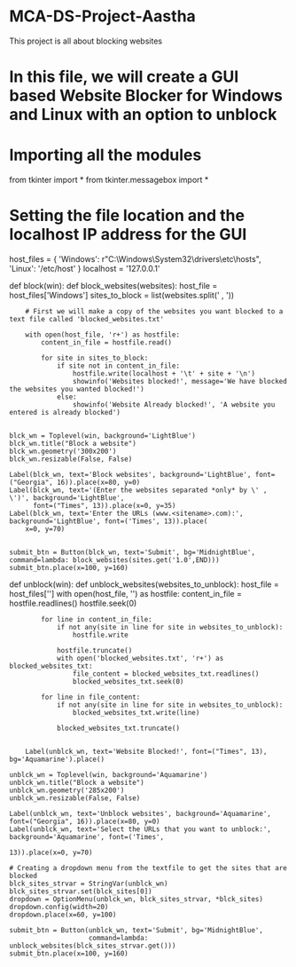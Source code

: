 # MCA-DS-Project-Aastha
This project is all about blocking websites
# In this file, we will create a GUI based Website Blocker for Windows and Linux with an option to unblock

# Importing all the modules
from tkinter import *
from tkinter.messagebox import *

# Setting the file location and the localhost IP address for the GUI
host_files = {
    'Windows': r"C:\Windows\System32\drivers\etc\hosts",
    'Linux': '/etc/host'
}
localhost = '127.0.0.1'

def block(win):
    def block_websites(websites):
        host_file = host_files['Windows']
        sites_to_block = list(websites.split(' , '))

        # First we will make a copy of the websites you want blocked to a text file called 'blocked_websites.txt'

        with open(host_file, 'r+') as hostfile:
            content_in_file = hostfile.read()

            for site in sites_to_block:
                if site not in content_in_file:
                    hostfile.write(localhost + '\t' + site + '\n')
                    showinfo('Websites blocked!', message='We have blocked the websites you wanted blocked!')
                else:
                    showinfo('Website Already blocked!', 'A website you entered is already blocked')


    blck_wn = Toplevel(win, background='LightBlue')
    blck_wn.title("Block a website")
    blck_wn.geometry('300x200')
    blck_wn.resizable(False, False)

    Label(blck_wn, text='Block websites', background='LightBlue', font=("Georgia", 16)).place(x=80, y=0)
    Label(blck_wn, text='(Enter the websites separated *only* by \' , \')', background='LightBlue',
          font=("Times", 13)).place(x=0, y=35)
    Label(blck_wn, text='Enter the URLs (www.<sitename>.com):', background='LightBlue', font=('Times', 13)).place(
        x=0, y=70)


    submit_btn = Button(blck_wn, text='Submit', bg='MidnightBlue', command=lambda: block_websites(sites.get('1.0',END)))
    submit_btn.place(x=100, y=160)


def unblock(win):
    def unblock_websites(websites_to_unblock):
        host_file = host_files['']
        with open(host_file, '') as hostfile:
            content_in_file = hostfile.readlines()
            hostfile.seek(0)

            for line in content_in_file:
                if not any(site in line for site in websites_to_unblock):
                    hostfile.write

                hostfile.truncate()
                with open('blocked_websites.txt', 'r+') as blocked_websites_txt:
                    file_content = blocked_websites_txt.readlines()
                    blocked_websites_txt.seek(0)

            for line in file_content:
                if not any(site in line for site in websites_to_unblock):
                    blocked_websites_txt.write(line)

                blocked_websites_txt.truncate()


        Label(unblck_wn, text='Website Blocked!', font=("Times", 13), bg='Aquamarine').place()

    unblck_wn = Toplevel(win, background='Aquamarine')
    unblck_wn.title("Block a website")
    unblck_wn.geometry('285x200')
    unblck_wn.resizable(False, False)

    Label(unblck_wn, text='Unblock websites', background='Aquamarine', font=("Georgia", 16)).place(x=80, y=0)
    Label(unblck_wn, text='Select the URLs that you want to unblock:', background='Aquamarine', font=('Times',
                                                                                                      13)).place(x=0, y=70)

    # Creating a dropdown menu from the textfile to get the sites that are blocked
    blck_sites_strvar = StringVar(unblck_wn)
    blck_sites_strvar.set(blck_sites[0])
    dropdown = OptionMenu(unblck_wn, blck_sites_strvar, *blck_sites)
    dropdown.config(width=20)
    dropdown.place(x=60, y=100)

    submit_btn = Button(unblck_wn, text='Submit', bg='MidnightBlue',
                        command=lambda: unblock_websites(blck_sites_strvar.get()))
    submit_btn.place(x=100, y=160)
